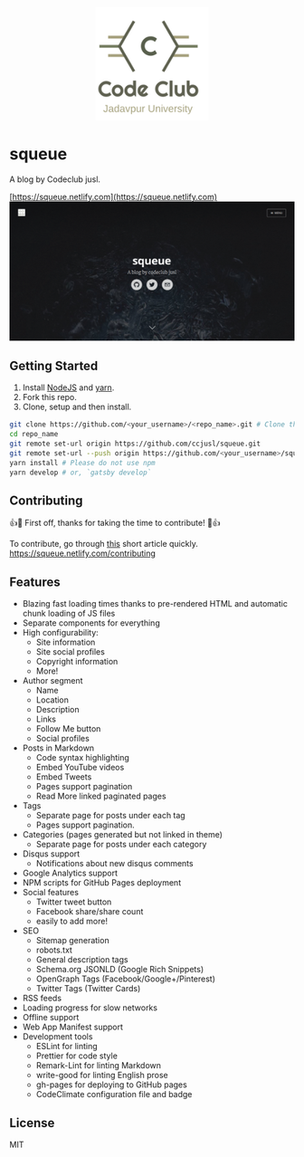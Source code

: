 <div align="center">
  <img src="static/logos/logo-1024.png" alt="Logo" width='200px' height='200px'/>
</div>

# squeue

A blog by Codeclub jusl.

[https://squeue.netlify.com](https://squeue.netlify.com)
![Blog screenshot](docs/screenshot.png)

## Getting Started

1. Install [NodeJS](https://nodejs.org/en/download/) and [yarn](https://yarnpkg.com/lang/en/docs/install/).
2. Fork this repo.
3. Clone, setup and then install.

```sh
git clone https://github.com/<your_username>/<repo_name>.git # Clone the project
cd repo_name
git remote set-url origin https://github.com/ccjusl/squeue.git
git remote set-url --push origin https://github.com/<your_username>/squeue.git
yarn install # Please do not use npm
yarn develop # or, `gatsby develop`
```

## Contributing

👍🎉 First off, thanks for taking the time to contribute! 🎉👍

To contribute, go through [this](https://squeue.netlify.com/contributing) short article quickly. https://squeue.netlify.com/contributing

## Features

- Blazing fast loading times thanks to pre-rendered HTML and automatic chunk loading of JS files
- Separate components for everything
- High configurability:
  - Site information
  - Site social profiles
  - Copyright information
  - More!
- Author segment
  - Name
  - Location
  - Description
  - Links
  - Follow Me button
  - Social profiles
- Posts in Markdown
  - Code syntax highlighting
  - Embed YouTube videos
  - Embed Tweets
  - Pages support pagination
  - Read More linked paginated pages
- Tags
  - Separate page for posts under each tag
  - Pages support pagination.
- Categories (pages generated but not linked in theme)
  - Separate page for posts under each category
- Disqus support
  - Notifications about new disqus comments
- Google Analytics support
- NPM scripts for GitHub Pages deployment
- Social features
  - Twitter tweet button
  - Facebook share/share count
  - easily to add more!
- SEO
  - Sitemap generation
  - robots.txt
  - General description tags
  - Schema.org JSONLD (Google Rich Snippets)
  - OpenGraph Tags (Facebook/Google+/Pinterest)
  - Twitter Tags (Twitter Cards)
- RSS feeds
- Loading progress for slow networks
- Offline support
- Web App Manifest support
- Development tools
  - ESLint for linting
  - Prettier for code style
  - Remark-Lint for linting Markdown
  - write-good for linting English prose
  - gh-pages for deploying to GitHub pages
  - CodeClimate configuration file and badge

## License

MIT
